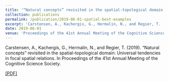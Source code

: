 ```yaml
---
title: '“Natural concepts” revisited in the spatial-topological domain: Universal tendencies in focal spatial relations'
collection: publications
permalink: /publication/2019-06-01-spatial-best-examples
excerpt: 'Carstensen, A., Kachergis, G., Hermalin, N., and Regier, T. (2019). “Natural concepts” revisited in the spatial-topological domain: Universal tendencies in focal spatial relations. In Proceedings of the 41st Annual Meeting of the Cognitive Science Society. [[PDF]](http://abcarstensen.github.io/files/Carstensen-et-al_2019_spatial-best-examples.pdf)'
date: 2019-06-01
venue: 'Proceedings of the 41st Annual Meeting of the Cognitive Science Society'
---
```

Carstensen, A., Kachergis, G., Hermalin, N., and Regier, T. (2019). “Natural concepts” revisited in the spatial-topological domain: Universal tendencies in focal spatial relations. In Proceedings of the 41st Annual Meeting of the Cognitive Science Society. 

[[PDF]](http://abcarstensen.github.io/files/Carstensen-et-al_2019_spatial-best-examples.pdf)